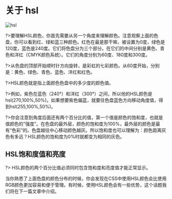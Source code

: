 # 关于 hsl
![hsl](/static/hsl-color-wheel.png)

?>要理解HSL颜色，你首先需要从另一个角度来理解颜色。注意观察上面的色盘，你可以看到红、绿和蓝三种颜色。红色在最是那干嘛，被设置为0度，绿色是120度，蓝色是240度。它们将色盘分为三个部分。在它们的中间分别是黄色、青色和洋红（CMYK颜色系统）。它们的角度分别为60度、180度和300度。

?>从色盘的顶部开始顺时针方向旋转，是彩虹的七彩颜色。从60度开始，分别是：黄色、绿色、青色、蓝色、洋红和红色。

?>HSL颜色就是指上面颜色色盘中的多少度的颜色值。

?>例如，紫色在蓝色（240°）和洋红（300°）之间，所以他的HSL颜色是hsl(270,100%,50%)。如果想要紫色偏蓝，就要往色盘蓝色方向移动角度值，得到hsl(255,100%,50%)。

?>你会注意到角度后面还有两个百分比的值，第一个值是颜色的饱和度，也就是值颜色的“强度”。在色盘的最外层，颜色的饱和度为100%，最外层的颜色是最有“色彩”的。色盘越往中心移动颜色越灰。所以饱和度也可以理解为：颜色距离灰色有多远？HSL颜色的饱和度为0%时就都变为相同的灰色。

## HSL饱和度值和亮度
<vuep template="#hslsaturation"></vuep>
<script v-pre type="text/x-template" id="hslsaturation">
<style>
  main{
    width: 100%;
    display:flex;
    flex-direction:column;
  }
  .hsl span {
    display: inline-block;
    height: 160px;
    width: 160px;
    text-align: center;
    float: left;
    font-size: 1.2rem;
    padding-top: 60px;
    margin-top:20px;
    }
    .hsl2 span{
        display: inline-block;
        height: 160px;
        width: 160px;
        text-align: center;
        float: left;
        font-size: 1.2rem;
        padding-top: 60px;
        margin-top:20px;
    }

</style>
<template>
  <main class="main">
    <div class="hsl">
        <h5>HSL饱和度值: hsl(45,x%,50%)</h5>
        <span style="background-color:hsl(45,0%,50%);color:#fff">hsl(45,0%,50%)</span>
        <span style="background:hsl(45,25%,50%)">hsl(45,25%,50%)</span>
        <span style="background:hsl(45,50%,50%)">hsl(45,50%,50%)</span>
        <span style="background:hsl(45,75%,50%)">hsl(45,75%,50%)</span>
        <span style="background:hsl(45,100%,50%)">hsl(45,100%,50%)</span>
    </div>
    <div class="hsl2">
        <h5>HSL亮度值: hsl(90,100%,x%)</h5>
        <span style="background:hsl(90,100%,0%);color:#fff">hsl(90,100%,0%)</span>
        <span style="background:hsl(90,100%,25%)">hsl(90,100%,25%)</span>
        <span style="background:hsl(90,100%,50%)">hsl(90,100%,50%)</span>
        <span style="background:hsl(90,100%,75%)">hsl(90,100%,75%)</span>
        <span style="background:hsl(90,100%,100%)">hsl(90,100%,100%)</span>
    </div>
  </main>
</template>
<script>
</script>
</script>

?> HSL颜色的两个百分比值必须同时包含饱和度和亮度值才能正常显示。


当你熟悉了上面色盘的颜色分布的时候，你会发现在CSS中使用HSL颜色会比使用RGB颜色更加容易和便于管理。有时候，使用HSL颜色会有一些优势，这个话题我们将在下一篇文章中介绍。